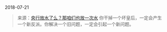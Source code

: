 2018-07-21

> 来源：[央行放水了么？那咱们也放一次水](http://mp.weixin.qq.com/s?__biz=MzU0MjYwNDU2Mw==&mid=2247484490&idx=1&sn=7cf6c187b2ef933df5ae28faad46ce3b&chksm=fb196836cc6ee120eb585953ca68d0a73514c5fbe9e5bd68bb854bd1138dd96c8060a4942925&scene=27#wechat_redirect)
> 你干掉一个坏皇后，一定会产生一个新反派。你解决一个旧问题，一定会引起一个新问题。

